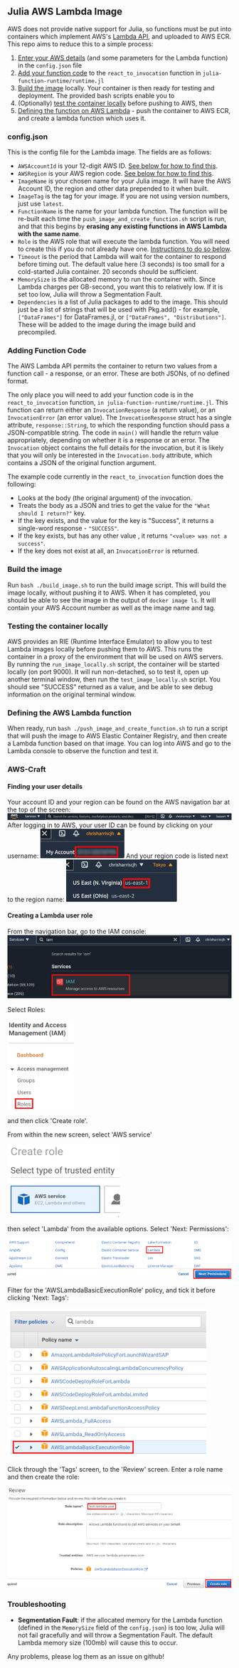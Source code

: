 ## Julia AWS Lambda Image
AWS does not provide native support for Julia, so functions must be put into containers which implement AWS's [Lambda API](https://docs.aws.amazon.com/lambda/latest/dg/runtimes-api.html), and uploaded to AWS ECR. This repo aims to reduce this to a simple process:
1. [Enter your AWS details](#configjson) (and some parameters for the Lambda function) in the `config.json` file
2. [Add your function code](#adding-function-code) to the `react_to_invocation` function in `julia-function-runtime/runtime.jl`
3. [Build the image](#build-the-image) locally.
Your container is then ready for testing and deployment. The provided bash scripts enable you to
4. (Optionally) [test the container locally](#testing-the-container-locally) before pushing to AWS, then
5. [Defining the function on AWS Lambda](#defining-the-aws-lambda-function) - push the container to AWS ECR, and create a lambda function which uses it.

### config.json
This is the config file for the Lambda image. The fields are as follows:
- `AWSAccountId` is your 12-digit AWS ID. [See below for how to find this](#finding-your-user-details).
- `AWSRegion` is your AWS region code. [See below for how to find this](#finding-your-user-details).
- `ImageName` is your chosen name for your Julia image. It will have the AWS Account ID, the region and other data prepended to it when built.
- `ImageTag` is the tag for your image. If you are not using version numbers, just use `latest`.
- `FunctionName` is the name for your lambda function. The function will be re-built each time the `push_image_and_create_function.sh` script is run, and that this begins by **erasing any existing functions in AWS Lambda with the same name**.
- `Role` is the AWS role that will execute the lambda function. You will need to create this if you do not already have one. [Instructions to do so below](#creating-a-lambda-user-role).
- `Timeout` is the period that Lambda will wait for the container to respond before timing out. The default value here (3 seconds) is too small for a cold-started Julia container. 20 seconds should be sufficient.
- `MemorySize` is the allocated memory to run the container with. Since Lambda charges per GB-second, you want this to relatively low. If it is set too low, Julia will throw a Segmentation Fault.
- `Dependencies` is a list of Julia packages to add to the image. This should just be a list of strings that will be used with Pkg.add() - for example, `["DataFrames"]` for DataFrames.jl, or `["DataFrames", "Distributions"]`. These will be added to the image during the image build and precompiled.

### Adding Function Code
The AWS Lambda API permits the container to return two values from a function call - a response, or an error. These are both JSONs, of no defined format. 

The only place you will need to add your function code is in the `react_to_invocation` function, `in julia-function-runtime/runtime.jl`. This function can return either an `InvocationResponse` (a return value), or an `InvocationError` (an error value). The `InvocationResponse` struct has a single attribute, `response::String`, to which the responding function should pass a JSON-compatible string. The code in `main()` will handle the return value appropriately, depending on whether it is a response or an error. The `Invocation` object contains the full details for the invocation, but it is likely that you will only be interested in the `Invocation.body` attribute, which contains a JSON of the original function argument.

The example code currently in the `react_to_invocation` function does the following:
- Looks at the body (the original argument) of the invocation.
- Treats the body as a JSON and tries to get the value for the `"What should I return?"` key. 
- If the key exists, and the value for the key is "Success", it returns a single-word response - `"SUCCESS"`.
- If the key exists, but has any other value <value>, it returns `"<value> was not a success"`.
- If the key does not exist at all, an `InvocationError` is returned.

### Build the image
Run `bash ./build_image.sh` to run the build image script. This will build the image locally, without pushing it to AWS. When it has completed, you should be able to see the image in the output of `docker image ls`. It will contain your AWS Account number as well as the image name and tag.

### Testing the container locally
AWS provides an RIE (Runtime Interface Emulator) to allow you to test Lambda images locally before pushing them to AWS. This runs the container in a proxy of the environment that will be used on AWS servers. By running the `run_image_locally.sh` script, the container will be started locally (on port 9000). It will run non-detached, so to test it, open up another terminal window, then run the `test_image_locally.sh` script. You should see "SUCCESS" returned as a value, and be able to see debug information on the original terminal window.

### Defining the AWS Lambda function
When ready, run `bash ./push_image_and_create_function.sh` to run a script that will push the image to AWS Elastic Container Registry, and then create a Lambda function based on that image. You can log into AWS and go to the Lambda console to observe the function and test it.

### AWS-Craft
#### Finding your user details
Your account ID and your region can be found on the AWS navigation bar at the top of the screen:
![navigation bar](./readme-images/navigation_bar.png)
After logging in to AWS, your user ID can be found by clicking on your username:
![get your aws id](./readme-images/get_aws_id.png)
And your region code is listed next to the region name:
![get your aws region](./readme-images/get_aws_region.png)

#### Creating a Lambda user role
From the navigation bar, go to the IAM console:
![go to iam](./readme-images/go_to_iam.png)

Select Roles:

![go to iam roles](./readme-images/go_to_iam_roles.png) 

and then click 'Create role'.

From within the new screen, select 'AWS service' 

![Select AWS service](./readme-images/roles_go_to_aws_service.png)

then select 'Lambda' from the available options. Select 'Next: Permissions':

![Select AWS Lambda](./readme-images/roles_select_lambda.png)

Filter for the 'AWSLambdaBasicExecutionRole' policy, and tick it before clicking 'Next: Tags':

![Select AWSLambdaBasicExecutionRole](./readme-images/select_lambdabasicexecutionrole.png)

Click through the 'Tags' screen, to the 'Review' screen. Enter a role name and then create the role:

![Add name and then create](./readme-images/give_role_name.png)

### Troubleshooting
- **Segmentation Fault**: if the allocated memory for the Lambda function (defined in the `MemorySize` field of the `config.json`) is too low, Julia will not fail gracefully and will throw a Segmentation Fault. The default Lambda memory size (100mb) will cause this to occur.

Any problems, please log them as an issue on github!
